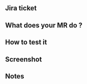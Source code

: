 ## Jira ticket  
<!-- Add the link to the Jira ticket here. -->

## What does your MR do ?  
<!-- A short description of what your MR does. -->

## How to test it  


## Screenshot  


## Notes  
<!-- Any other things the reviewers should know ? -->


